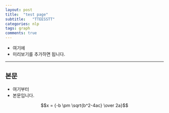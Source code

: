```yaml
---
layout: post
title:  "test page"
subtitle:   "TTEESSTT"
categories: nlp
tags: graph
comments: true
---
```


- 여기에
- 미리보기를 추가하면 됩니다.

---


## 본문

- 여기부터
- 본문입니다.

$$x = {-b \pm \sqrt{b^2-4ac} \over 2a}$$

